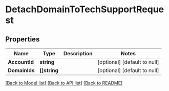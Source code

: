 # DetachDomainToTechSupportRequest

## Properties
Name | Type | Description | Notes
------------ | ------------- | ------------- | -------------
**AccountId** | **string** |  | [optional] [default to null]
**DomainIds** | **[]string** |  | [optional] [default to null]

[[Back to Model list]](../README.md#documentation-for-models) [[Back to API list]](../README.md#documentation-for-api-endpoints) [[Back to README]](../README.md)

